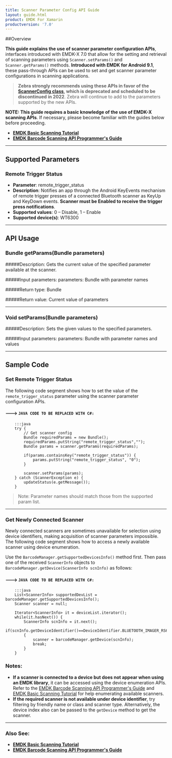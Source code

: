 ```yaml
---
title: Scanner Parameter Config API Guide
layout: guide.html
product: EMDK For Xamarin
productversion: '7.0'
---
```


##Overview

**This guide explains the use of scanner parameter configuration APIs**, interfaces introduced with EMDK-X 7.0 that allow for the setting and retrieval of scanning parameters using `Scanner.setParams()` and `Scanner.getParams()` methods. **Introduced with EMDK for Android 9.1**, these pass-through APIs can be used to set and get scanner parameter configurations in scanning applications. 

> **Zebra strongly recommends using these APIs in favor of the [ScannerConfig class](../../api), which is deprecated and scheduled to be discontinued in 2022**. Zebra will continue to add to the parameters supported by the new APIs.

**NOTE: This guide requires a basic knowledge of the use of EMDK-X scanning APIs**. If necessary, please become familiar with the guides below before proceeding. 
* **[EMDK Basic Scanning Tutorial](https://techdocs.zebra.com/emdk-for-xamarin/latest/tutorial/barcodeapitutorial/)**
* **[EMDK Barcode Scanning API Programmer's Guide](https://techdocs.zebra.com/emdk-for-xamarin/latest/guide/barcode_scanning_guide/)**

-----

## Supported Parameters

### Remote Trigger Status

* **Parameter**: remote_trigger_status
* **Description**: Notifies an app through the Android KeyEvents mechanism of remote trigger presses of a connected Bluetooth scanner as KeyUp and KeyDown events. **Scanner must be Enabled to receive the trigger press notifications**. 
* **Supported values**: 0 – Disable, 1 – Enable
* **Supported device(s)**: WT6300

-----

<!-- BELOW BASICLY REPEATS ABOVE:  

Extended scanner parameter configuration APIs are used for configuring and reading scanner parameters and values that are not supported through the [EMDK basic scanning APIs](../../apimenu). Developers currently can use the existing class structure and IntelliSense with a `ScannerConfig` object such as `config.scanParams.decodeHapticFeedback`, but are unable to use that method to read or set new scanning parameters that are now supported by extended scanner parameter configuration APIs. 

WHAT ARE THOSE PARAMERERS? 
New parameters not supported by existing class structure are listed in here >>> `link to a new page with latest params`<<<. Developers need to refer those parameters and supported values from above document and pass the parameter information to extended APIs.

-----
 -->

## API Usage

### Bundle getParams(Bundle parameters)

#####Description: 
Gets the current value of the specified parameter available at the scanner.

#####Input parameters:
parameters: Bundle with parameter names

#####Return type: 
Bundle

#####Return value:
Current value of parameters

-----

### Void setParams(Bundle parameters)

#####Description: 
Sets the given values to the specified parameters.

#####Input parameters:
parameters: Bundle with parameter names and values

-----

## Sample Code

<!-- 
Supported extended scanner parameter list
Please refer this >>> link to a new page with latest params<<<  section of EMDK documentation for get all the extended scanner parameter configurations and supported values.

HUH? 
This is in line with previous scanner configuration APIs. It needs to get the object of `ScannerConfig` to load the current settings before using extended scanning parameter APIs. 
 -->

### Set Remote Trigger Status

The following code segment shows how to set the value of the `remote_trigger_status` parameter using the scanner parameter configuration APIs. 


#### ---> `JAVA CODE TO BE REPLACED WITH C#:` 

        :::java
        try {
            // Get scanner config
            Bundle requiredParams = new Bundle();
            requiredParams.putString("remote_trigger_status","");
            Bundle params = scanner.getParams(requiredParams);
            
            if(params.containsKey("remote_trigger_status")) {
                params.putString("remote_trigger_status", "0");
            }
            
            scanner.setParams(params);
        } catch (ScannerException e) {
            updateStatus(e.getMessage());
        }

> Note: Parameter names should match those from the supported param list. 

-----

### Get Newly Connected Scanner

Newly connected scanners are sometimes unavailable for selection using device identifiers, making acquisition of scanner parameters impossible. The following code segment shows how to access a newly available scanner using device enumeration. 

Use the `BarcodeManager.getSupportedDevicesInfo()` method first. Then pass one of the received `ScannerInfo` objects to `BarcodeManager.getDevice(ScannerInfo scnInfo)` as follows:

#### ---> `JAVA CODE TO BE REPLACED WITH C#:` 

        :::java
        List<ScannerInfo> supportedDevList = barcodeManager.getSupportedDevicesInfo();
        Scanner scanner = null;

        Iterator<ScannerInfo> it = deviceList.iterator();
        while(it.hasNext()) {
            ScannerInfo scnInfo = it.next();
            if(scnInfo.getDeviceIdentifier()==DeviceIdentifier.BLUETOOTH_IMAGER_RS6000)
            {        
                scanner = barcodeManager.getDevice(scnInfo);
                break;
            }
        }


### Notes:
* **If a scanner is connected to a device but does not appear when using an EMDK library**, it can be accessed using the device enumeration APIs. Refer to the [EMDK Barcode Scanning API Programmer's Guide](https://techdocs.zebra.com/emdk-for-xamarin/latest/guide/barcode_scanning_guide/) and [EMDK Basic Scanning Tutorial](https://techdocs.zebra.com/emdk-for-xamarin/latest/tutorial/barcodeapitutorial/) for help enumerating available scanners.
* **If the required scanner is not available under device identifier**, try filtering by friendly name or class and scanner type. Alternatively, the device index also can be passed to the `getDevice` method to get the scanner.

-----

### Also See:
* **[EMDK Basic Scanning Tutorial](https://techdocs.zebra.com/emdk-for-xamarin/latest/tutorial/barcodeapitutorial/)**
* **[EMDK Barcode Scanning API Programmer's Guide](https://techdocs.zebra.com/emdk-for-xamarin/latest/guide/barcode_scanning_guide/)**
